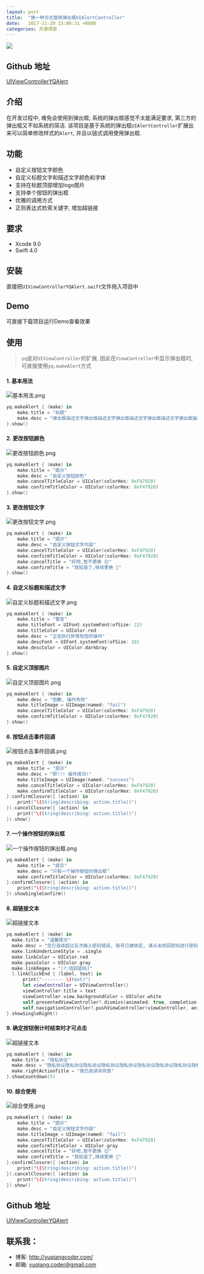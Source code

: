 ```yaml
---
layout: post
title:  "换一种方式使用弹出框UIAlertController"
date:   2017-11-20 15:06:31 +0800
categories: 开源项目
---
```

![](http://yuqiangcoder.com/assets/postImages/ios/201711/8.jpg)

## Github 地址
[UIViewControllerYQAlert](https://github.com/YQqiang/UIViewControllerYQAlert)
## 介绍
在开发过程中, 难免会使用到弹出框; 系统的弹出框感觉不太能满足要求, 第三方的弹出框又不如系统的简洁.
该项目是基于系统的弹出框`UIAlertController`扩展出来可以简单修改样式的`Alert`, 并且以链式调用使用弹出框.

## 功能
- 自定义按钮文字颜色
- 自定义标题文字和描述文字颜色和字体
- 支持在标题顶部增加logo图片
- 支持单个按钮的弹出框
- 优雅的调用方式
- 正则表达式检索关键字, 增加超链接

## 要求
- Xcode 9.0
- Swift 4.0

## 安装
直接把`UIViewControllerYQAlert.swift`文件拖入项目中

## Demo
可直接下载项目运行Demo查看效果

## 使用
> `yq`是对`UIViewController`的扩展, 因此在`ViewController`中显示弹出框时,可直接使用`yq.makeAlert`方式

#### 1. 基本用法

![基本用法.png](http://yuqiangcoder.com/assets/postImages/ios/201711/9.png)

```Swift
yq.makeAlert { (make) in
    make.title = "标题"
    make.desc = "弹出框描述文字弹出框描述文字弹出框描述文字弹出框描述文字弹出框描述文字"
}.show()
```

#### 2. 更改按钮颜色

![更改按钮颜色.png](http://yuqiangcoder.com/assets/postImages/ios/201711/10.png)

```swift
yq.makeAlert { (make) in
    make.title = "提示"
    make.desc = "自定义按钮颜色"
    make.cancelTitleColor = UIColor(colorHex: 0xF47920)
    make.confirmTitleColor = UIColor(colorHex: 0xF47920)
}.show()
```

#### 3. 更改按钮文字

![更改按钮文字.png](http://yuqiangcoder.com/assets/postImages/ios/201711/11.png)

```swift
yq.makeAlert { (make) in
	make.title = "提示"
	make.desc = "自定义按钮文字内容"
	make.cancelTitleColor = UIColor(colorHex: 0xF47920)
	make.confirmTitleColor = UIColor(colorHex: 0xF47920)
	make.cancelTitle = "好吧,暂不更换 😌"
	make.confirmTitle = "我知道了,继续更换 🤣"
}.show()
```

#### 4. 自定义标题和描述文字

![自定义标题和描述文字.png](http://yuqiangcoder.com/assets/postImages/ios/201711/12.png)

```swift
yq.makeAlert { (make) in
    make.title = "警告"
    make.titleFont = UIFont.systemFont(ofSize: 22)
    make.titleColor = UIColor.red
    make.desc = "正在执行非常危险的操作"
    make.descFont = UIFont.systemFont(ofSize: 18)
    make.descColor = UIColor.darkGray
}.show()
```

#### 5. 自定义顶部图片

![自定义顶部图片.png](http://yuqiangcoder.com/assets/postImages/ios/201711/13.png)

```swift
yq.makeAlert { (make) in
    make.desc = "抱歉, 操作失败"
    make.titleImage = UIImage(named: "fail")
    make.cancelTitleColor = UIColor(colorHex: 0xF47920)
    make.confirmTitleColor = UIColor(colorHex: 0xF47920)
}.show()
```

#### 6. 按钮点击事件回调

![按钮点击事件回调.png](http://yuqiangcoder.com/assets/postImages/ios/201711/14.png)

```swift
yq.makeAlert { (make) in
    make.title = "提示"
    make.desc = "耶!!! 操作成功!"
    make.titleImage = UIImage(named: "success")
    make.cancelTitleColor = UIColor(colorHex: 0xF47920)
    make.confirmTitleColor = UIColor(colorHex: 0xF47920)
}.confirmClosure({ (action) in
    print("\(String(describing: action.title))")
}).cancelClosure({ (action) in
    print("\(String(describing: action.title))")
}).show()
```

#### 7. 一个操作按钮的弹出框

![一个操作按钮的弹出框.png](http://yuqiangcoder.com/assets/postImages/ios/201711/15.png)

```swift
yq.makeAlert { (make) in
    make.title = "提示"
    make.desc = "只有一个操作按钮的弹出框"
    make.confirmTitleColor = UIColor(colorHex: 0xF47920)
}.confirmClosure({ (action) in
    print("\(String(describing: action.title))")
}).showSingleConfirm()
```
#### 8. 超链接文本

![超链接文本](http://yuqiangcoder.com/assets/postImages/ios/201711/17.gif)

```swift
yq.makeAlert { (make) in
  make.title = "温馨提示"
  make.desc = "您已连续超过五次输入密码错误, 账号已被锁定, 请点击找回密码进行密码找回."
  make.linkUnderLineStyle = .single
  make.linkColor = UIColor.red
  make.passColor = UIColor.gray
  make.linkRegex = "(?:找回密码)"
  }.linkClickEnd { (label, text) in
      print("-------- \(text)")
      let viewController = UIViewController()
      viewController.title = text
      viewController.view.backgroundColor = UIColor.white
      self.presentedViewController?.dismiss(animated: true, completion: nil)
      self.navigationController?.pushViewController(viewController, animated: true)
}.showSingleRight()
```

#### 9. 确定按钮倒计时结束时才可点击

![超链接文本](http://yuqiangcoder.com/assets/postImages/ios/201711/18.gif)

```swift
yq.makeAlert { (make) in
  make.title = "隐私协议"
  make.desc = "隐私协议隐私协议隐私协议隐私协议隐私协议隐私协议隐私协议隐私协议隐私协议隐私协议隐私协议隐私协议隐私协议"
  make.rightActionTitle = "我已阅读并同意"
}.showCountdown(5)
```

#### 10. 综合使用

![综合使用.png](http://yuqiangcoder.com/assets/postImages/ios/201711/16.png)

```swift
yq.makeAlert { (make) in
    make.title = "提示"
    make.desc = "自定义按钮文字内容"
    make.titleImage = UIImage(named: "fail")
    make.cancelTitleColor = UIColor(colorHex: 0xF47920)
    make.confirmTitleColor = UIColor.gray
    make.cancelTitle = "好吧,暂不更换 😌"
    make.confirmTitle = "我知道了,继续更换 🤣"
}.confirmClosure({ (action) in
    print("\(String(describing: action.title))")
}).cancelClosure({ (action) in
    print("\(String(describing: action.title))")
}).show()
```

## Github 地址
[UIViewControllerYQAlert](https://github.com/YQqiang/UIViewControllerYQAlert)

## 联系我：
- 博客: http://yuqiangcoder.com/
- 邮箱: yuqiang.coder@gmail.com

[jekyll-docs]: https://jekyllrb.com/docs/home
[jekyll-gh]:   https://github.com/jekyll/jekyll
[jekyll-talk]: https://talk.jekyllrb.com/


